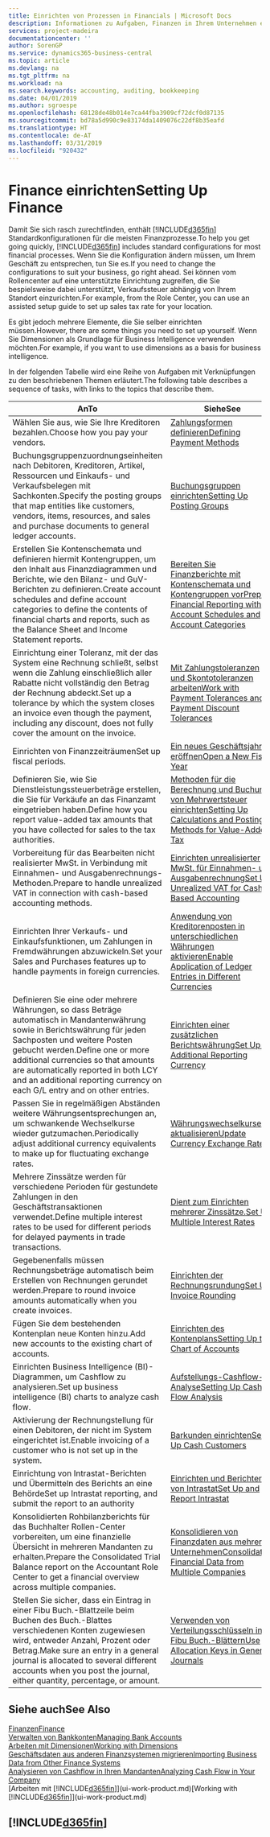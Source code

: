```yaml
---
title: Einrichten von Prozessen in Financials | Microsoft Docs
description: Informationen zu Aufgaben, Finanzen in Ihrem Unternehmen einzurichten, um Ihrer Buchhaltung, oder Buchhaltungsanforderungen Prüfungen zu entsprechen.
services: project-madeira
documentationcenter: ''
author: SorenGP
ms.service: dynamics365-business-central
ms.topic: article
ms.devlang: na
ms.tgt_pltfrm: na
ms.workload: na
ms.search.keywords: accounting, auditing, bookkeeping
ms.date: 04/01/2019
ms.author: sgroespe
ms.openlocfilehash: 68128de48b014e7ca44fba3909cf72dcf0d87135
ms.sourcegitcommit: bd78a5d990c9e83174da1409076c22df8b35eafd
ms.translationtype: HT
ms.contentlocale: de-AT
ms.lasthandoff: 03/31/2019
ms.locfileid: "920432"
---
```

# <a name="setting-up-finance"></a><span data-ttu-id="8e703-103">Finance einrichten</span><span class="sxs-lookup"><span data-stu-id="8e703-103">Setting Up Finance</span></span>
<span data-ttu-id="8e703-104">Damit Sie sich rasch zurechtfinden, enthält [!INCLUDE[d365fin](includes/d365fin_md.md)]  Standardkonfigurationen für die meisten Finanzprozesse.</span><span class="sxs-lookup"><span data-stu-id="8e703-104">To help you get going quickly, [!INCLUDE[d365fin](includes/d365fin_md.md)] includes standard configurations for most financial processes.</span></span> <span data-ttu-id="8e703-105">Wenn Sie die Konfiguration ändern müssen, um Ihrem Geschäft zu entsprechen, tun Sie es.</span><span class="sxs-lookup"><span data-stu-id="8e703-105">If you need to change the configurations to suit your business, go right ahead.</span></span> <span data-ttu-id="8e703-106">Sei können vom Rollencenter auf eine unterstützte Einrichtung zugreifen, die Sie bespielsweise dabei unterstützt, Verkaufssteuer abhängig von Ihrem Standort einzurichten.</span><span class="sxs-lookup"><span data-stu-id="8e703-106">For example, from the Role Center, you can use an assisted setup guide to set up sales tax rate for your location.</span></span>  

<span data-ttu-id="8e703-107">Es gibt jedoch mehrere Elemente, die Sie selber einrichten müssen.</span><span class="sxs-lookup"><span data-stu-id="8e703-107">However, there are some things you need to set up yourself.</span></span> <span data-ttu-id="8e703-108">Wenn Sie Dimensionen als Grundlage für Business Intelligence verwenden möchten.</span><span class="sxs-lookup"><span data-stu-id="8e703-108">For example, if you want to use dimensions as a basis for business intelligence.</span></span>  

<span data-ttu-id="8e703-109">In der folgenden Tabelle wird eine Reihe von Aufgaben mit Verknüpfungen zu den beschriebenen Themen erläutert.</span><span class="sxs-lookup"><span data-stu-id="8e703-109">The following table describes a sequence of tasks, with links to the topics that describe them.</span></span>

| <span data-ttu-id="8e703-110">An</span><span class="sxs-lookup"><span data-stu-id="8e703-110">To</span></span> | <span data-ttu-id="8e703-111">Siehe</span><span class="sxs-lookup"><span data-stu-id="8e703-111">See</span></span> |
| --- | --- |
| <span data-ttu-id="8e703-112">Wählen Sie aus, wie Sie Ihre Kreditoren bezahlen.</span><span class="sxs-lookup"><span data-stu-id="8e703-112">Choose how you pay your vendors.</span></span> |[<span data-ttu-id="8e703-113">Zahlungsformen definieren</span><span class="sxs-lookup"><span data-stu-id="8e703-113">Defining Payment Methods</span></span>](finance-payment-methods.md) |
| <span data-ttu-id="8e703-114">Buchungsgruppenzuordnungseinheiten nach Debitoren, Kreditoren, Artikel, Ressourcen und Einkaufs- und Verkaufsbelegen mit Sachkonten.</span><span class="sxs-lookup"><span data-stu-id="8e703-114">Specify the posting groups that map entities like customers, vendors, items, resources, and sales and purchase documents to general ledger accounts.</span></span> |[<span data-ttu-id="8e703-115">Buchungsgruppen einrichten</span><span class="sxs-lookup"><span data-stu-id="8e703-115">Setting Up Posting Groups</span></span>](finance-posting-groups.md)|
|<span data-ttu-id="8e703-116">Erstellen Sie Kontenschemata und definieren hiermit Kontengruppen, um den Inhalt aus Finanzdiagrammen und Berichte, wie den Bilanz- und GuV-Berichten zu definieren.</span><span class="sxs-lookup"><span data-stu-id="8e703-116">Create account schedules and define account categories to define the contents of financial charts and reports, such as the Balance Sheet and Income Statement reports.</span></span>|[<span data-ttu-id="8e703-117">Bereiten Sie Finanzberichte mit Kontenschemata und Kontengruppen vor</span><span class="sxs-lookup"><span data-stu-id="8e703-117">Prepare Financial Reporting with Account Schedules and Account Categories</span></span>](bi-how-work-account-schedule.md)|
|<span data-ttu-id="8e703-118">Einrichtung einer Toleranz, mit der das System eine Rechnung schließt, selbst wenn die Zahlung einschließlich aller Rabatte nicht vollständig den Betrag der Rechnung abdeckt.</span><span class="sxs-lookup"><span data-stu-id="8e703-118">Set up a tolerance by which the system closes an invoice even though the payment, including any discount, does not fully cover the amount on the invoice.</span></span>|[<span data-ttu-id="8e703-119">Mit Zahlungstoleranzen und Skontotoleranzen arbeiten</span><span class="sxs-lookup"><span data-stu-id="8e703-119">Work with Payment Tolerances and Payment Discount Tolerances</span></span>](finance-payment-tolerance-and-payment-discount-tolerance.md)|
| <span data-ttu-id="8e703-120">Einrichten von Finanzzeiträumen</span><span class="sxs-lookup"><span data-stu-id="8e703-120">Set up fiscal periods.</span></span> |[<span data-ttu-id="8e703-121">Ein neues Geschäftsjahres eröffnen</span><span class="sxs-lookup"><span data-stu-id="8e703-121">Open a New Fiscal Year</span></span>](finance-how-open-new-fiscal-year.md) |
| <span data-ttu-id="8e703-122">Definieren Sie, wie Sie Dienstleistungssteuerbeträge erstellen, die Sie für Verkäufe an das Finanzamt eingetrieben haben.</span><span class="sxs-lookup"><span data-stu-id="8e703-122">Define how you report value-added tax amounts that you have collected for sales to the tax authorities.</span></span> |[<span data-ttu-id="8e703-123">Methoden für die Berechnung und Buchung von Mehrwertsteuer einrichten</span><span class="sxs-lookup"><span data-stu-id="8e703-123">Setting Up Calculations and Posting Methods for Value-Added Tax</span></span>](finance-setup-vat.md)|
|<span data-ttu-id="8e703-124">Vorbereitung für das Bearbeiten nicht realisierter MwSt. in Verbindung mit Einnahmen- und Ausgabenrechnungs-Methoden.</span><span class="sxs-lookup"><span data-stu-id="8e703-124">Prepare to handle unrealized VAT in connection with cash-based accounting methods.</span></span>|[<span data-ttu-id="8e703-125">Einrichten unrealisierter MwSt. für Einnahmen- und Ausgabenrechnung</span><span class="sxs-lookup"><span data-stu-id="8e703-125">Set Up Unrealized VAT for Cash-Based Accounting</span></span>](finance-setup-unrealized-vat.md)|
| <span data-ttu-id="8e703-126">Einrichten Ihrer Verkaufs- und Einkaufsfunktionen, um Zahlungen in Fremdwährungen abzuwickeln.</span><span class="sxs-lookup"><span data-stu-id="8e703-126">Set your Sales and Purchases features up to handle payments in foreign currencies.</span></span>|[<span data-ttu-id="8e703-127">Anwendung von Kreditorenposten in unterschiedlichen Währungen aktivieren</span><span class="sxs-lookup"><span data-stu-id="8e703-127">Enable Application of Ledger Entries in Different Currencies</span></span>](finance-how-enable-application-ledger-entries-different-currencies.md)
|<span data-ttu-id="8e703-128">Definieren Sie eine oder mehrere Währungen, so dass Beträge automatisch in Mandantenwährung sowie in Berichtswährung für jeden Sachposten und weitere Posten gebucht werden.</span><span class="sxs-lookup"><span data-stu-id="8e703-128">Define one or more additional currencies so that amounts are automatically reported in both LCY and an additional reporting currency on each G/L entry and on other entries.</span></span>|[<span data-ttu-id="8e703-129">Einrichten einer zusätzlichen Berichtswährung</span><span class="sxs-lookup"><span data-stu-id="8e703-129">Set Up an Additional Reporting Currency</span></span>](finance-how-setup-additional-currencies.md)|
|<span data-ttu-id="8e703-130">Passen Sie in regelmäßigen Abständen weitere Währungsentsprechungen an, um schwankende Wechselkurse wieder gutzumachen.</span><span class="sxs-lookup"><span data-stu-id="8e703-130">Periodically adjust additional currency equivalents to make up for fluctuating exchange rates.</span></span>|[<span data-ttu-id="8e703-131">Währungswechselkurse aktualisieren</span><span class="sxs-lookup"><span data-stu-id="8e703-131">Update Currency Exchange Rates</span></span>](finance-how-update-currencies.md)|
|<span data-ttu-id="8e703-132">Mehrere Zinssätze werden für verschiedene Perioden für gestundete Zahlungen in den Geschäftstransaktionen verwendet.</span><span class="sxs-lookup"><span data-stu-id="8e703-132">Define multiple interest rates to be used for different periods for delayed payments in trade transactions.</span></span>|[<span data-ttu-id="8e703-133">Dient zum Einrichten mehrerer Zinssätze.</span><span class="sxs-lookup"><span data-stu-id="8e703-133">Set Up Multiple Interest Rates</span></span>](finance-how-to-set-up-multiple-interest-rates.md)|
|<span data-ttu-id="8e703-134">Gegebenenfalls müssen Rechnungsbeträge automatisch beim Erstellen von Rechnungen gerundet werden.</span><span class="sxs-lookup"><span data-stu-id="8e703-134">Prepare to round invoice amounts automatically when you create invoices.</span></span>|[<span data-ttu-id="8e703-135">Einrichten der Rechnungsrundung</span><span class="sxs-lookup"><span data-stu-id="8e703-135">Set Up Invoice Rounding</span></span>](finance-set-up-invoice-rounding.md)|
| <span data-ttu-id="8e703-136">Fügen Sie dem bestehenden Kontenplan neue Konten hinzu.</span><span class="sxs-lookup"><span data-stu-id="8e703-136">Add new accounts to the existing chart of accounts.</span></span> |[<span data-ttu-id="8e703-137">Einrichten des Kontenplans</span><span class="sxs-lookup"><span data-stu-id="8e703-137">Setting Up the Chart of Accounts</span></span>](finance-setup-chart-accounts.md) |
| <span data-ttu-id="8e703-138">Einrichten Business Intelligence (BI)- Diagrammen, um Cashflow zu analysieren.</span><span class="sxs-lookup"><span data-stu-id="8e703-138">Set up business intelligence (BI) charts to analyze cash flow.</span></span> |[<span data-ttu-id="8e703-139">Aufstellungs-Cashflow-Analyse</span><span class="sxs-lookup"><span data-stu-id="8e703-139">Setting Up Cash Flow Analysis</span></span>](finance-setup-cash-flow-analyses.md) |
|<span data-ttu-id="8e703-140">Aktivierung der Rechnungstellung für einen Debitoren, der nicht im System eingerichtet ist.</span><span class="sxs-lookup"><span data-stu-id="8e703-140">Enable invoicing of a customer who is not set up in the system.</span></span>|[<span data-ttu-id="8e703-141">Barkunden einrichten</span><span class="sxs-lookup"><span data-stu-id="8e703-141">Set Up Cash Customers</span></span>](finance-how-to-set-up-cash-customers.md)|
| <span data-ttu-id="8e703-142">Einrichtung von Intrastat-Berichten und Übermitteln des Berichts an eine Behörde</span><span class="sxs-lookup"><span data-stu-id="8e703-142">Set up Intrastat reporting, and submit the report to an authority</span></span> | [<span data-ttu-id="8e703-143">Einrichten und Berichten von Intrastat</span><span class="sxs-lookup"><span data-stu-id="8e703-143">Set Up and Report Intrastat</span></span>](finance-how-setup-report-intrastat.md)|
|<span data-ttu-id="8e703-144">Konsolidierten Rohbilanzberichts für das Buchhalter Rollen-Center vorbereiten, um eine finanzielle Übersicht in mehreren Mandanten zu erhalten.</span><span class="sxs-lookup"><span data-stu-id="8e703-144">Prepare the Consolidated Trial Balance report on the Accountant Role Center to get a financial overview across multiple companies.</span></span>|[<span data-ttu-id="8e703-145">Konsolidieren von Finanzdaten aus mehreren Unternehmen</span><span class="sxs-lookup"><span data-stu-id="8e703-145">Consolidating Financial Data from Multiple Companies</span></span>](finance-consolidated-company-reporting.md)|
|<span data-ttu-id="8e703-146">Stellen Sie sicher, dass ein Eintrag in einer Fibu Buch.-Blattzeile beim Buchen des Buch.-Blattes verschiedenen Konten zugewiesen wird, entweder Anzahl, Prozent oder Betrag.</span><span class="sxs-lookup"><span data-stu-id="8e703-146">Make sure an entry in a general journal is allocated to several different accounts when you post the journal, either quantity, percentage, or amount.</span></span>|[<span data-ttu-id="8e703-147">Verwenden von Verteilungsschlüsseln in Fibu Buch.-Blättern</span><span class="sxs-lookup"><span data-stu-id="8e703-147">Use Allocation Keys in General Journals</span></span>](ui-how-use-allocation-keys-general-journals.md)|

## <a name="see-also"></a><span data-ttu-id="8e703-148">Siehe auch</span><span class="sxs-lookup"><span data-stu-id="8e703-148">See Also</span></span>
[<span data-ttu-id="8e703-149">Finanzen</span><span class="sxs-lookup"><span data-stu-id="8e703-149">Finance</span></span>](finance.md)  
[<span data-ttu-id="8e703-150">Verwalten von Bankkonten</span><span class="sxs-lookup"><span data-stu-id="8e703-150">Managing Bank Accounts</span></span>](bank-manage-bank-accounts.md)  
[<span data-ttu-id="8e703-151">Arbeiten mit Dimensionen</span><span class="sxs-lookup"><span data-stu-id="8e703-151">Working with Dimensions</span></span>](finance-dimensions.md)  
[<span data-ttu-id="8e703-152">Geschäftsdaten aus anderen Finanzsystemen migrieren</span><span class="sxs-lookup"><span data-stu-id="8e703-152">Importing Business Data from Other Finance Systems</span></span>](across-import-data-configuration-packages.md)  
[<span data-ttu-id="8e703-153">Analysieren von Cashflow in Ihren Mandanten</span><span class="sxs-lookup"><span data-stu-id="8e703-153">Analyzing Cash Flow in Your Company</span></span>](finance-analyze-cash-flow.md)  
<span data-ttu-id="8e703-154">[Arbeiten mit [!INCLUDE[d365fin](includes/d365fin_md.md)]](ui-work-product.md)</span><span class="sxs-lookup"><span data-stu-id="8e703-154">[Working with [!INCLUDE[d365fin](includes/d365fin_md.md)]](ui-work-product.md)</span></span>  

## [!INCLUDE[d365fin](includes/free_trial_md.md)]  
